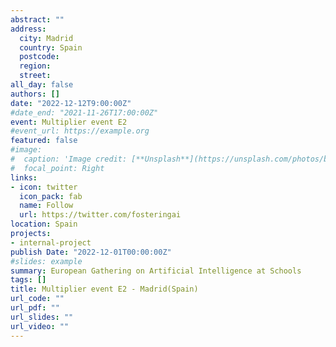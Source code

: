 ```yaml
---
abstract: ""
address:
  city: Madrid
  country: Spain
  postcode: 
  region: 
  street: 
all_day: false
authors: []
date: "2022-12-12T9:00:00Z"
#date_end: "2021-11-26T17:00:00Z"
event: Multiplier event E2
#event_url: https://example.org
featured: false
#image:
#  caption: 'Image credit: [**Unsplash**](https://unsplash.com/photos/bzdhc5b3Bxs)'
#  focal_point: Right
links:
- icon: twitter
  icon_pack: fab
  name: Follow
  url: https://twitter.com/fosteringai
location: Spain
projects:
- internal-project
publish Date: "2022-12-01T00:00:00Z"
#slides: example
summary: European Gathering on Artificial Intelligence at Schools
tags: []
title: Multiplier event E2 - Madrid(Spain)
url_code: ""
url_pdf: ""
url_slides: ""
url_video: ""
---
```





<!--{{% callout note %}}
Click on the **Slides** button above to view the built-in slides feature.
{{% /callout %}}

Slides can be added in a few ways:

- **Create** slides using Wowchemy's [*Slides*](https://wowchemy.com/docs/managing-content/#create-slides) feature and link using `slides` parameter in the front matter of the talk file
- **Upload** an existing slide deck to `static/` and link using `url_slides` parameter in the front matter of the talk file
- **Embed** your slides (e.g. Google Slides) or presentation video on this page using [shortcodes](https://wowchemy.com/docs/writing-markdown-latex/).

Further event details, including [page elements](https://wowchemy.com/docs/writing-markdown-latex/) such as image galleries, can be added to the body of this page.-->
